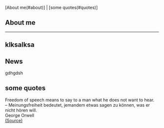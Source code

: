 [About me(#about)] | [some quotes(#quotes)]
## About me <a name="about">
---
klksalksa
----
## News
gdhgdsh

## some quotes <a name="quotes">
Freedom of speech means to say to a man what he does not want to hear. <br>
– Meinungsfreiheit bedeutet, jemandem etwas sagen zu können, was er nicht hören will. <br>
George Orwell<br>
[(Source)](https://www.bund-gegen-anpassung.com/de/artikel/fuer-die-bauern-gegen-die-klima-terroristen-und-die-gruene-pest/301)
